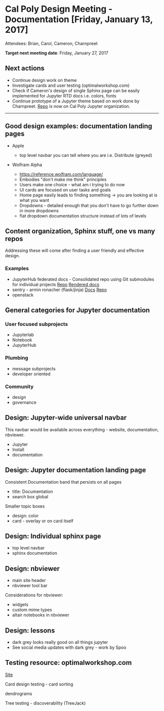 # Cal Poly Design Meeting - Documentation [Friday, January 13, 2017]

Attendees: Brian, Carol, Cameron, Charnpreet

**Target next meeting date**: Friday, January 27, 2017

## Next actions

- Continue design work on theme
- Investigate cards and user testing (optimalworkshop.com)
- Check if Cameron's design of single Sphinx page can be easily implemented
  for Jupyter RTD docs i.e. colors, fonts
- Continue prototype of a Jupyter theme based on work done by Charnpreet.
  [Repo](https://github.com/jupytercalpoly/documentation-theme) is now on Cal Poly Jupyter organization.

---

## Good design examples: documentation landing pages

- Apple

    - top level navbar you can tell where you are i.e. Distribute (greyed)


- Wolfram Alpha

    - https://reference.wolfram.com/language/
    - Embodies "don't make me think" principles 
    - Users make one choice - what am i trying to do now
    - UI cards are focused on user tasks and goals
    - Home page easily leads to finding something -> you are looking at is what you want
    - Dropdowns - detailed enough that you don't have to go further down
      in more dropdowns 
    - flat dropdown documentation structure instead of
      lots of levels

## Content organization, Sphinx stuff, one vs many repos

Addressing these will come after finding a user friendly and effective
design.

### Examples

- JupyterHub federated docs - Consolidated repo using Git submodules for individual projects
[Repo](https://github.com/willingc/jhubdocs) [Rendered docs](https://jhubdocs.readthedocs.io/en/latest/)
- sentry - armin ronacher (flask/jinja) [Docs](https://docs.sentry.io/) [Repo](https://github.com/getsentry/sentry-docs)
- openstack

## General categories for Jupyter documentation

### User focused subprojects

- Jupyterlab
- Notebook
- JupyterHub

### Plumbing

- message subprojects
- developer oriented

### Community

- design
- governance


## Design: Jupyter-wide universal navbar

This navbar would be available across everything - website, documentation,
nbviewer.
- Jupyter
- Install
- documentation

## Design: Jupyter documentation landing page

Consistent Documentation band that persists on all pages
- title: Documentation
- search box global

Smaller topic boxes
- design: color
- card - overlay or on card itself

## Design: Individual sphinx page

- top level navbar
- sphinx documentation

## Design: nbviewer

- main site header
- nbviewer tool bar

Considerations for nbviewer:
- widgets
- custom mime types
- altair notebooks in nbviewer

## Design: lessons

- dark grey looks really good on all things jupyter
- See social media updates with dark grey - work by Spoo

## Testing resource: optimalworkshop.com

[Site](https://optimalworkshop.com)

Card design testing - card sorting

dendrograms

Tree testing - discoverability (TreeJack)
